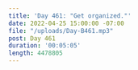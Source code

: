 ```yaml
---
title: 'Day 461: "Get organized."'
date: 2022-04-25 15:00:00 -07:00
file: "/uploads/Day-B461.mp3"
post: Day 461
duration: '00:05:05'
length: 4478805
---
```


